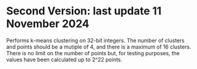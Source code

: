 # Second Version: last update 11 November 2024
Performs k-means clustering on 32-bit integers.
The number of clusters and points should be a mutiple of 4, and there is a maximum of 16 clusters. 
There is no limit on the number of points but, for testing purposes, the values have been calculated up to 2^22 points.